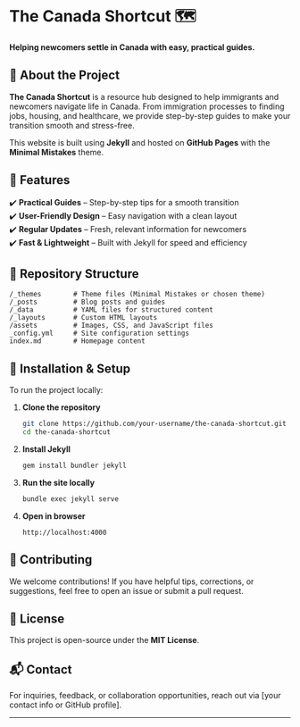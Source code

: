 
# **The Canada Shortcut** 🗺️  
**Helping newcomers settle in Canada with easy, practical guides.**  

## 🌟 About the Project  
**The Canada Shortcut** is a resource hub designed to help immigrants and newcomers navigate life in Canada. From immigration processes to finding jobs, housing, and healthcare, we provide step-by-step guides to make your transition smooth and stress-free.  

This website is built using **Jekyll** and hosted on **GitHub Pages** with the **Minimal Mistakes** theme.  

## 🚀 Features  
✔️ **Practical Guides** – Step-by-step tips for a smooth transition  
✔️ **User-Friendly Design** – Easy navigation with a clean layout  
✔️ **Regular Updates** – Fresh, relevant information for newcomers  
✔️ **Fast & Lightweight** – Built with Jekyll for speed and efficiency  

## 📂 Repository Structure  
```
/_themes        # Theme files (Minimal Mistakes or chosen theme)
/_posts         # Blog posts and guides
/_data          # YAML files for structured content
/_layouts       # Custom HTML layouts
/assets         # Images, CSS, and JavaScript files
_config.yml     # Site configuration settings
index.md        # Homepage content
```

## 🔧 Installation & Setup  
To run the project locally:  
1. **Clone the repository**  
   ```sh
   git clone https://github.com/your-username/the-canada-shortcut.git
   cd the-canada-shortcut
   ```
2. **Install Jekyll**  
   ```sh
   gem install bundler jekyll
   ```
3. **Run the site locally**  
   ```sh
   bundle exec jekyll serve
   ```
4. **Open in browser**  
   ```
   http://localhost:4000
   ```

## 📢 Contributing  
We welcome contributions! If you have helpful tips, corrections, or suggestions, feel free to open an issue or submit a pull request.  

## 📝 License  
This project is open-source under the **MIT License**.  

## 📬 Contact  
For inquiries, feedback, or collaboration opportunities, reach out via [your contact info or GitHub profile].  

---
